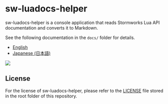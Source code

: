 # sw-luadocs-helper
sw-luadocs-helper is a console application that reads Stormworks Lua API documentation and converts it to Markdown.

See the following documentation in the `docs/` folder for details.
- [English](./docs/en/README.md)
- [Japanese (日本語)](./docs/ja/README.md)

![](https://i.imgur.com/GiOi9kp.png)

## License
For the license of sw-luadocs-helper, please refer to the [LICENSE](./LICENSE) file stored in the root folder of this repository.
